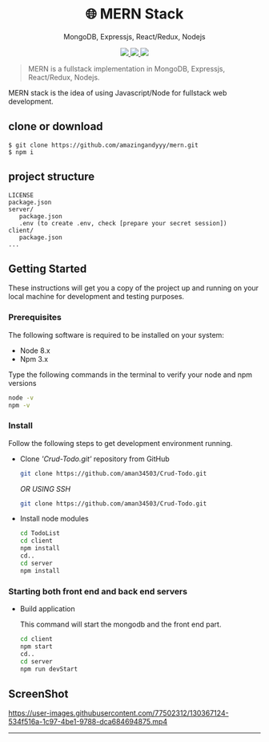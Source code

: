 <h1 align="center">
🌐 MERN Stack
</h1>
<p align="center">
MongoDB, Expressjs, React/Redux, Nodejs
</p>

<p align="center">
   <a href="https://travis-ci.com/amazingandyyy/mern">
      <img src="https://travis-ci.com/amazingandyyy/mern.svg?branch=master" />
   </a>
   <a href="https://github.com/amazingandyyy/mern/blob/master/LICENSE">
      <img src="https://img.shields.io/badge/License-MIT-green.svg" />
   </a>
   <a href="https://circleci.com/gh/amazingandyyy/mern">
      <img src="https://circleci.com/gh/amazingandyyy/mern.svg?style=svg" />
   </a>
</p>

> MERN is a fullstack implementation in MongoDB, Expressjs, React/Redux, Nodejs.

MERN stack is the idea of using Javascript/Node for fullstack web development.

## clone or download
```terminal
$ git clone https://github.com/amazingandyyy/mern.git
$ npm i
```

## project structure
```terminal
LICENSE
package.json
server/
   package.json
   .env (to create .env, check [prepare your secret session])
client/
   package.json
...
```


## Getting Started

These instructions will get you a copy of the project up and running on your local machine for development and testing purposes.

### Prerequisites

The following software is required to be installed on your system:

* Node 8.x
* Npm 3.x

Type the following commands in the terminal to verify your node and npm versions

```bash
node -v
npm -v
```

### Install

Follow the following steps to get development environment running.

* Clone _'Crud-Todo.git'_ repository from GitHub

  ```bash
  git clone https://github.com/aman34503/Crud-Todo.git
  ```

   _OR USING SSH_

  ```bash
  git clone https://github.com/aman34503/Crud-Todo.git
  ```

* Install node modules

   ```bash
   cd TodoList
   cd client
   npm install
   cd..
   cd server
   npm install
   ```


### Starting both front end and back end servers

* Build application

  This command will start the mongodb and the front end part.

  ```bash
  cd client
  npm start
  cd..
  cd server
  npm run devStart
  ```
## ScreenShot



https://user-images.githubusercontent.com/77502312/130367124-534f516a-1c97-4be1-9788-dca684694875.mp4



---
